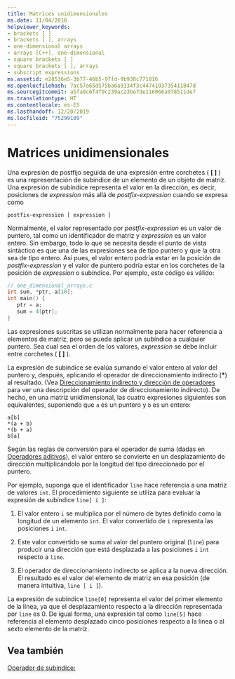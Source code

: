 ```yaml
---
title: Matrices unidimensionales
ms.date: 11/04/2016
helpviewer_keywords:
- brackets [ ]
- brackets [ ], arrays
- one-dimensional arrays
- arrays [C++], one-dimensional
- square brackets [ ]
- square brackets [ ], arrays
- subscript expressions
ms.assetid: e28536e5-3b77-46b5-97fd-9b938c771816
ms.openlocfilehash: 7ac57a65d575ba6a9134f3c4474103735411847d
ms.sourcegitcommit: a5fa9c6f4f0c239ac23be7de116066a978511de7
ms.translationtype: HT
ms.contentlocale: es-ES
ms.lasthandoff: 12/20/2019
ms.locfileid: "75299109"
---
```

# <a name="one-dimensional-arrays"></a>Matrices unidimensionales

Una expresión de postfijo seguida de una expresión entre corchetes ( **[ ]** ) es una representación de subíndice de un elemento de un objeto de matriz. Una expresión de subíndice representa el valor en la dirección, es decir, posiciones de *expression* más allá de *postfix-expression* cuando se expresa como

```
postfix-expression [ expression ]
```

Normalmente, el valor representado por *postfix-expression* es un valor de puntero, tal como un identificador de matriz y *expression* es un valor entero. Sin embargo, todo lo que se necesita desde el punto de vista sintáctico es que una de las expresiones sea de tipo puntero y que la otra sea de tipo entero. Así pues, el valor entero podría estar en la posición de *postfix-expression* y el valor de puntero podría estar en los corchetes de la posición de *expression* o subíndice. Por ejemplo, este código es válido:

```c
// one_dimensional_arrays.c
int sum, *ptr, a[10];
int main() {
   ptr = a;
   sum = 4[ptr];
}
```

Las expresiones suscritas se utilizan normalmente para hacer referencia a elementos de matriz, pero se puede aplicar un subíndice a cualquier puntero. Sea cual sea el orden de los valores, *expression* se debe incluir entre corchetes ( **[ ]** ).

La expresión de subíndice se evalúa sumando el valor entero al valor del puntero y, después, aplicando el operador de direccionamiento indirecto (<strong>\*</strong>) al resultado. (Vea [Direccionamiento indirecto y dirección de operadores](../c-language/indirection-and-address-of-operators.md) para ver una descripción del operador de direccionamiento indirecto). De hecho, en una matriz unidimensional, las cuatro expresiones siguientes son equivalentes, suponiendo que `a` es un puntero y `b` es un entero:

```
a[b]
*(a + b)
*(b + a)
b[a]
```

Según las reglas de conversión para el operador de suma (dadas en [Operadores aditivos](../c-language/c-additive-operators.md)), el valor entero se convierte en un desplazamiento de dirección multiplicándolo por la longitud del tipo direccionado por el puntero.

Por ejemplo, suponga que el identificador `line` hace referencia a una matriz de valores `int`. El procedimiento siguiente se utiliza para evaluar la expresión de subíndice `line[ i ]`:

1. El valor entero `i` se multiplica por el número de bytes definido como la longitud de un elemento `int`. El valor convertido de `i` representa las posiciones `i` `int`.

1. Este valor convertido se suma al valor del puntero original (`line`) para producir una dirección que está desplazada a las posiciones `i` `int` respecto a `line`.

1. El operador de direccionamiento indirecto se aplica a la nueva dirección. El resultado es el valor del elemento de matriz en esa posición (de manera intuitiva, `line [ i ]`).

La expresión de subíndice `line[0]` representa el valor del primer elemento de la línea, ya que el desplazamiento respecto a la dirección representada por `line` es 0. De igual forma, una expresión tal como `line[5]` hace referencia al elemento desplazado cinco posiciones respecto a la línea o al sexto elemento de la matriz.

## <a name="see-also"></a>Vea también

[Operador de subíndice:](../cpp/subscript-operator.md)
